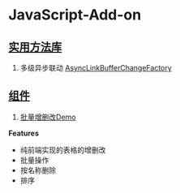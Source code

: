 # JavaScript-Add-on

## [实用方法库](https://github.com/SailHe/JavaScript-Add-on/blob/master/src/lib/js/utility.js)
1. 多级异步联动 [AsyncLinkBufferChangeFactory](https://github.com/SailHe/JavaScript-Add-on/blob/caf38f0718a2dfd38fb93759ff2ee08e1c5f88f6/src/lib/js/utility.js#L846)

## [组件](https://github.com/SailHe/JavaScript-Add-on/tree/master/src/playground)
1. [批量增删改Demo](https://sailhe.herokuapp.com/JavaScript-Add-on/playground/table_related/batch_crud/BatchCRUDTable.html)

**Features**
  - 纯前端实现的表格的增删改
  - 批量操作
  - 按名称删除
  - 排序
